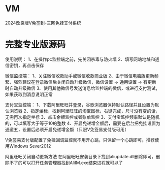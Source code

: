 # VM
2024改良版V免签到-三网免挂支付系统
# 完整专业版源码


使用说明：
1、在操作pc监控端之前，先关闭杀毒与防火墙
2、填写网站地址和通信密钥，再点击保存

微信监控端：
1、关注微信收款助手或微信收款商业版
2、由于微信电脑版更新频繁，强烈建议在登录微信后关闭自动升级微信，微信设置 -> 通用设置 -> 有更新时自动升级微信
3、使用其他微信号发送消息给监控端的微信，或进行支付测试，如果获取到消息说明正常

支付宝监控端：
1、下载阿里旺旺并登录，谷歌浏览器保持默认路径并且设置为默认浏览器
2、指定坐标，找到阿里旺旺的淘宝图标，右键完成，尺寸没有变的话，无需再次指定坐标
3、点击余额监控或者账单监控
3、支付宝监控频率默认是随机的，可以填写大于等于10的整数
4、开启免递增金额后，需要在后台把免挂设置为通道五，设置后必须开启免递增金额（只限V免签易支付版可用）

V免签易支付版配置了免挂回调监控就不用开心跳，只保留一个心跳即可，推荐使用Windows Sever2012

阿里旺旺关闭自动更新方法
在阿里旺旺安装目录下找到aliupdate.dll删除即可，删除不了的可以打开任务管理器找到AliIM.exe结束进程就可以了



